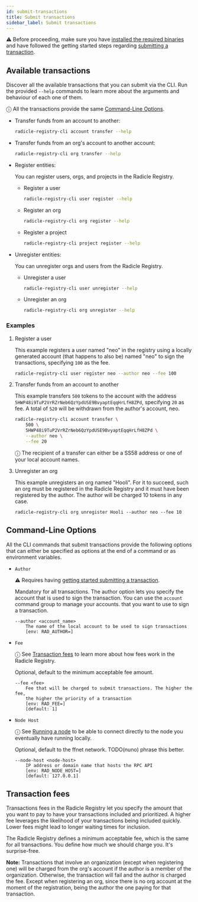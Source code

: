 ```yaml
---
id: submit-transactions
title: Submit transactions
sidebar_label: Submit transactions
---
```


⚠ Before proceeding, make sure you have [installed the required binaries](getting-started#installation)
and have followed the getting started steps regarding [submitting a transaction](getting-started#submitting-a-transaction).


## Available transactions

Discover all the available transactions that you can submit via the CLI.
Run the provided `--help` commands to learn more about the arguments
and behaviour of each one of them.

ⓘ All the transactions provide the same [Command-Line Options](#command-line-options).

- Transfer funds from an account to another:

    ``` bash
    radicle-registry-cli account transfer --help
    ```

- Transfer funds from an org's account to another account:

    ``` bash
    radicle-registry-cli org transfer --help
    ```

- Register entities:

    You can register users, orgs, and projects in the Radicle Registry.

    - Register a user
        ``` bash
        radicle-registry-cli user register --help
        ```

    - Register an org
        ``` bash
        radicle-registry-cli org register --help
        ```

    - Register a project
        ``` bash
        radicle-registry-cli project register --help
        ```

- Unregister entities:

    You can unregister orgs and users from the Radicle Registry.

    - Unregister a user
        ``` bash
        radicle-registry-cli user unregister --help
        ```

    - Unregister an org
        ``` bash
        radicle-registry-cli org unregister --help
        ```

### Examples

1. Register a user

    This example registers a user named "neo" in the registry using a
    locally generated account (that happens to also be) named "neo"
    to sign the transactions, specifying `100` as the fee.

    ``` bash
    radicle-registry-cli user register neo --author neo --fee 100
    ```

2. Transfer funds from an account to another

    This example transfers `500` tokens to the account with the address
    `5HWP48i9TuP2VrRZrNeb6QzYpdUSE9BvyaptEqqHrLfH8ZPd`, specifying `20` as fee. A total of
    `520` will be withdrawn from the author's account, neo.

    ``` bash
    radicle-registry-cli account transfer \
        500 \
        5HWP48i9TuP2VrRZrNeb6QzYpdUSE9BvyaptEqqHrLfH8ZPd \
        --author neo \
        --fee 20
    ```

    ⓘ The recipient of a transfer can either be a SS58 address
       or one of your local account names.

3. Unregister an org

    This example unregisters an org named "Hooli". For it to succeed, such an org must be registered in
    the Radicle Registry and it must have been registered by the author. The author will be charged
    10 tokens in any case.

    ```
    radicle-registry-cli org unregister Hooli --author neo --fee 10
    ```

## Command-Line Options

All the CLI commands that submit transactions provide the following options that
can either be specified as options at the end of a command or as environment variables.

- `Author`

    ⚠ Requires having [getting started submitting a transaction](getting-started#submitting-a-transaction).

    Mandatory for all transactions. The author option lets you specify the account that is
    used to sign the transaction. You can use the `account` command group to manage your
    accounts.
    that you want to use to sign a transaction.

    ```
    --author <account_name>
        The name of the local account to be used to sign transactions
        [env: RAD_AUTHOR=]
    ```

- `Fee`

    ⓘ See [Transaction fees](#transaction-fees) to learn more about how fees work in the Radicle Registry.

    Optional, default to the minimum acceptable fee amount.

    ```
    --fee <fee>
        Fee that will be charged to submit transactions. The higher the fee,
        the higher the priority of a transaction
        [env: RAD_FEE=]
        [default: 1]
    ```

- `Node Host`

    ⓘ See [Running a node](getting-started#running-a-node) to be able to connect directly to
    the node you eventually have running locally.

    Optional, default to the ffnet network. TODO(nuno) phrase this better.

    ```
    --node-host <node-host>
        IP address or domain name that hosts the RPC API
        [env: RAD_NODE_HOST=]
        [default: 127.0.0.1]
    ```

## Transaction fees

Transactions fees in the Radicle Registry let you specify the amount that you want to
pay to have your transactions included and prioritized. A higher fee leverages the
likelihood of your transactions being included quickly. Lower fees might lead to longer
waiting times for inclusion.

The Radicle Registry defines a minimum acceptable fee, which is the same for all transactions.
You define how much we should charge you. It's surprise-free.

**Note:** Transactions that involve an organization (except when registering one) will
be charged from the org's account if the author is a member of the organization.
Otherwise, the transaction will fail and the author is charged the fee. Except when
registering an org, since there is no org account at the moment of the registration,
being the author the one paying for that transaction.

